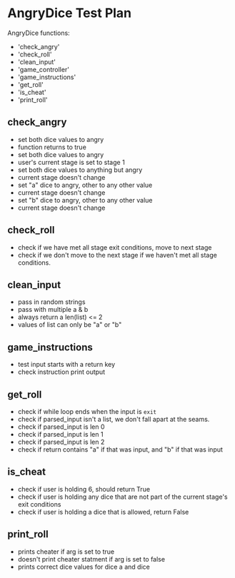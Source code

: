 # AngryDice Test Plan

AngryDice functions:

* 'check_angry'
* 'check_roll'
* 'clean_input'
* 'game_controller'
* 'game_instructions'
* 'get_roll'
* 'is_cheat'
* 'print_roll'

## check_angry

* set both dice values to angry
 * function returns to true
* set both dice values to angry
 * user's current stage is set to stage 1
* set both dice values to anything but angry
 * current stage doesn't change
* set "a" dice to angry, other to any other value
 * current stage doesn't change
* set "b" dice to angry, other to any other value
 * current stage doesn't change

## check_roll

* check if we have met all stage exit conditions, move to next stage
* check if we don't move to the next stage if we haven't met all stage conditions.
    
## clean_input

* pass in random strings
* pass with multiple a & b
* always return a len(list) <= 2
* values of list can only be "a" or "b"
 
## game_instructions

* test input starts with a return key
* check instruction print output

## get_roll

* check if while loop ends when the input is `exit`
* check if parsed_input isn't a list, we don't fall apart at the seams.
* check if parsed_input is len 0
* check if parsed_input is len 1
* check if parsed_input is len 2
* check if return contains "a" if that was input, and "b" if that was input

## is_cheat

* check if user is holding 6, should return True
* check if user is holding any dice that are not part of the current stage's exit conditions
* check if user is holding a dice that is allowed, return False

## print_roll

* prints cheater if arg is set to true
* doesn't print cheater statment if arg is set to false
* prints correct dice values for dice a and dice